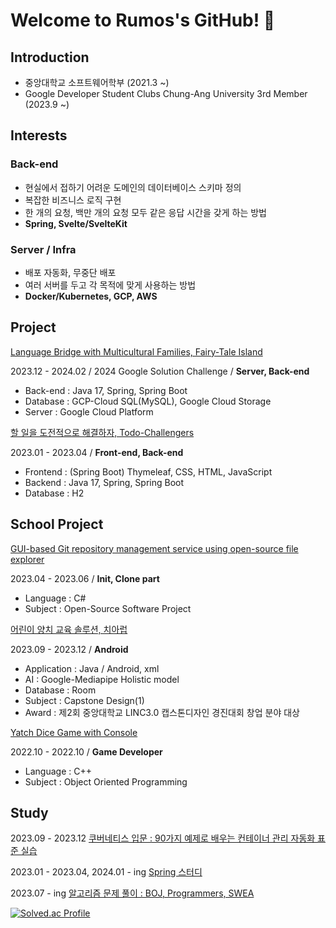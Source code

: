 # Welcome to Rumos's GitHub! 👋

## Introduction
   - 중앙대학교 소프트웨어학부 (2021.3 ~)
   - Google Developer Student Clubs Chung-Ang University 3rd Member (2023.9 ~)

## Interests
   
### Back-end

- 현실에서 접하기 어려운 도메인의 데이터베이스 스키마 정의
- 복잡한 비즈니스 로직 구현
- 한 개의 요청, 백만 개의 요청 모두 같은 응답 시간을 갖게 하는 방법
- **Spring, Svelte/SvelteKit**

### Server / Infra

- 배포 자동화, 무중단 배포
- 여러 서버를 두고 각 목적에 맞게 사용하는 방법
- **Docker/Kubernetes, GCP, AWS**

## Project

[Language Bridge with Multicultural Families, Fairy-Tale Island](https://github.com/RumosZin/FTIsland-BE)

2023.12 - 2024.02 / 2024 Google Solution Challenge / **Server, Back-end**

- Back-end : Java 17, Spring, Spring Boot
- Database : GCP-Cloud SQL(MySQL), Google Cloud Storage
- Server : Google Cloud Platform

[할 일을 도전적으로 해결하자, Todo-Challengers](https://github.com/RumosZin/todoChallegers)

2023.01 - 2023.04 / **Front-end, Back-end**

- Frontend : (Spring Boot) Thymeleaf, CSS, HTML, JavaScript
- Backend : Java 17, Spring, Spring Boot
- Database : H2

## School Project 

[GUI-based Git repository management service using open-source file explorer](https://github.com/RumosZin/Welcome-git)

2023.04 - 2023.06 / **Init, Clone part**

- Language : C#
- Subject : Open-Source Software Project


[어린이 양치 교육 솔루션, 치아럽](https://github.com/RumosZin/capstone_cheerup_toothbrushing)

2023.09 - 2023.12 / **Android**

- Application : Java / Android, xml
- AI : Google-Mediapipe Holistic model
- Database : Room
- Subject : Capstone Design(1)
- Award : 제2회 중앙대학교 LINC3.0 캡스톤디자인 경진대회 창업 분야 대상

[Yatch Dice Game with Console](https://github.com/RumosZin/Yacht_Project)

2022.10 - 2022.10 / **Game Developer**

- Language : C++
- Subject : Object Oriented Programming

## Study

2023.09 - 2023.12 [쿠버네티스 입문 : 90가지 예제로 배우는 컨테이너 관리 자동화 표준 실습](https://github.com/GDSC-CAU/GDSC-CAU-CI-CD)

2023.01 - 2023.04, 2024.01 - ing [Spring 스터디](https://github.com/RumosZin/spring-study)

2023.07 - ing [알고리즘 문제 풀이 : BOJ, Programmers, SWEA](https://github.com/RumosZin/algorithm-study)

[![Solved.ac Profile](http://mazassumnida.wtf/api/v2/generate_badge?boj=01zxcv)](https://solved.ac/01zxcv/)


  






<!--
**RumosZin/RumosZin** is a ✨ _special_ ✨ repository because its `README.md` (this file) appears on your GitHub profile.

Here are some ideas to get you started:

- 🔭 I’m currently working on ...
- 🌱 I’m currently learning ...
- 👯 I’m looking to collaborate on ...
- 🤔 I’m looking for help with ...
- 💬 Ask me about ...
- 📫 How to reach me: ...
- 😄 Pronouns: ...
- ⚡ Fun fact: ...
-->
